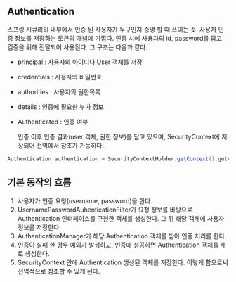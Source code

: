 ## Authentication

스프링 시큐리티 내부에서 인증 된 사용자가 누구인지 증명 할 때 쓰이는 것. 사용자 인증 정보를 저장하는 토큰의 개념에 가깝다. 인증 시에 사용자의 id, password를 담고 검증을 위해 전달되어 사용된다. 그 구조는 다음과 같다.

- principal : 사용자의 아이디나 User 객체를 저장

- credentials : 사용자의 비밀번호

- authorities : 사용자의 권한목록

- details : 인증에 필요한 부가 정보

- Authenticated : 인증 여부

  인증 이후 인증 결과(user 객체, 권한 정보)를 담고 있으며, SecurityContext에 저장되어 전역에서 참조가 가능하다.

```java
Authentication authentication = SecurityContextHolder.getContext().getAuthentication();
```



## 기본 동작의 흐름

1. 사용자가 인증 요청(username, password)을 한다.
2. UsernamePasswordAuhenticationFilter가 요청 정보를 바탕으로 Authentication 인터페이스를 구현한 객체를 생성한다. 그 뒤 해당 객체에 사용자 정보를 저장한다.
3. AuthenticationManager가 해당 Authentication 객체를 받아 인증 처리를 한다.
4. 인증이 실패 한 경우 예외가 발생하고, 인증에 성공하면 Authentication 객체를 새로 생성한다.
5. SecurityContext 안에 Authentication 생성된 객체를 저장한다. 이렇게 함으로써 전역적으로 참조할 수 있게 된다.